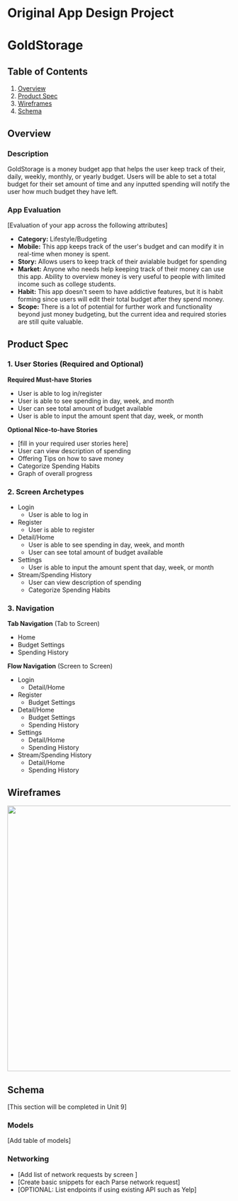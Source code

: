 Original App Design Project 
===

# GoldStorage

## Table of Contents
1. [Overview](#Overview)
1. [Product Spec](#Product-Spec)
1. [Wireframes](#Wireframes)
2. [Schema](#Schema)

## Overview
### Description
GoldStorage is a money budget app that helps the user keep track of their, daily, weekly, monthly, 
or yearly budget. Users will be able to set a total budget for their set amount of time
and any inputted spending will notify the user how much budget they have left.  

### App Evaluation
[Evaluation of your app across the following attributes]
- **Category:** Lifestyle/Budgeting
- **Mobile:** This app keeps track of  the user's budget and can modify it in real-time when money is spent.
- **Story:** Allows users to keep track of their avialable budget for spending
- **Market:** Anyone who needs help keeping track of their money can use this app. Ability to overview money is very useful to people with limited income such as college students.
- **Habit:** This app doesn't seem to have addictive features, but it is habit forming since users will edit their total budget after they spend money.
- **Scope:** There is a lot of potential for further work and functionality beyond just money budgeting, but the current idea and required stories are still quite valuable.

## Product Spec

### 1. User Stories (Required and Optional)

**Required Must-have Stories**

* User is able to log in/register 
* User is able to see spending in day, week, and month
* User can see total amount of budget available
* User is able to input the amount spent that day, week, or month


**Optional Nice-to-have Stories**

* [fill in your required user stories here]
* User can view description of spending
* Offering Tips on how to save money
* Categorize Spending Habits
* Graph of overall progress

### 2. Screen Archetypes

* Login
    * User is able to log in
* Register
    * User is able to register
* Detail/Home
    * User is able to see spending in day, week, and month
    * User can see total amount of budget available
* Settings
    * User is able to input the amount spent that day, week, or month
* Stream/Spending History
    * User can view description of spending
    * Categorize Spending Habits

### 3. Navigation

**Tab Navigation** (Tab to Screen)

* Home
* Budget Settings
* Spending History

**Flow Navigation** (Screen to Screen)

* Login
    * Detail/Home
* Register
    * Budget Settings
* Detail/Home
    * Budget Settings
    * Spending History
* Settings
    * Detail/Home
    * Spending History
* Stream/Spending History
    * Detail/Home
    * Spending History

## Wireframes
<img src="YOUR_WIREFRAME_IMAGE_URL.png" width=600>

## Schema 
[This section will be completed in Unit 9]
### Models
[Add table of models]
### Networking
- [Add list of network requests by screen ]
- [Create basic snippets for each Parse network request]
- [OPTIONAL: List endpoints if using existing API such as Yelp]
